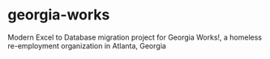 # georgia-works
Modern Excel to Database migration project for Georgia Works!, a homeless re-employment organization in Atlanta, Georgia
